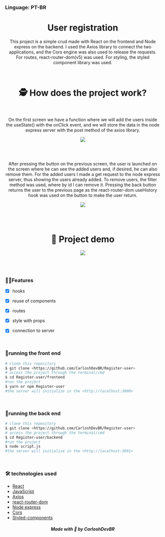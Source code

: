 ### Linguage: PT-BR

<h1 align="center">User registration</h1>

<p align="center">This project is a simple crud made with React on the frontend and Node express on the backend.
I used the Axios library to connect the two applications, and the Cors engine was also used to release the requests. For routes, 
react-router-dom(v5) was used. For styling, the styled component library was used.</p>

<br>

<h1 align="center">🕵️ How does the project work?</h1>

<br>

<p align="center">On the first screen we have a function where we will add the users inside the useState() with the onClick event, and we will store the data in the node express server with the post method of the axios library.</p>

<p align="center">
<img src="https://user-images.githubusercontent.com/92805039/158461838-65dc647a-82e3-4e3d-a0b2-08ba734660af.png" />
</p>
  
<br>
<br>

<p align="center">After pressing the button on the previous screen, the user is launched on the screen where he can see the added users and, if desired, he can also remove them. For the added users I made a get request to the node express server, thus showing the users already added. To remove users, the filter method was used, where by id I can remove it. Pressing the back button returns the user to the previous page as the react-router-dom useHistory hook was used on the button to make the user return.</p>

<p align="center">
<img src="https://user-images.githubusercontent.com/92805039/158465878-dbaf1c89-65b7-4493-80bb-4005d32385e5.png" />
</p>
  
<br>








<br>

<h1 align="center">👀 Project demo</h1>

<p align="center">
<img src="https://user-images.githubusercontent.com/92805039/158460995-d953b9ac-347e-4aa6-9c6e-a1586564469c.gif" />
</p>

<br>
<br>

### 🚀🚀Features

- [x] hooks

- [x] reuse of components

- [x] routes

- [x] style with props

- [x] connection to server

<br>

### 🎲running the front end
```bash
# clone this repository
$ git clone <https://github.com/CarloshDevBR/Register-user>
# access the project through the terminal/cmd
$ cd Register-user/frontend
#run the project
$ yarn or npm Register-user
#the server will initialize in the <http://localhost:3000>
```

<br>

### 🎲running the back end
```bash
# clone this repository
$ git clone <https://github.com/CarloshDevBR/Register-user>
# access the project through the terminal/cmd
$ cd Register-user/backend
#run the project
$ node script.js
#the server will initialize in the <http://localhost:3001>
```

<br>

### 🛠️ technologies used

- [React]()
- [JavaScript]()
- [Axios]()
- [react-router-dom]()
- [Node express]()
- [Cors]()
- [Styled-components]()

<h5 align="center"> Made with 💜 by CarloshDevBR</h5>
